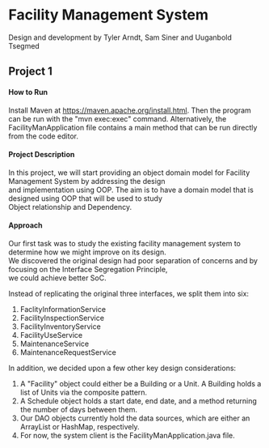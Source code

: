 # Facility Management System

Design and development by Tyler Arndt, Sam Siner and Uuganbold Tsegmed

## Project 1

#### How to Run

Install Maven at https://maven.apache.org/install.html. Then the program can be run with the "mvn exec:exec" command. Alternatively, the FacilityManApplication file contains a main method that can be run directly from the code editor.

#### Project Description

In this project, we will start providing an object domain model for Facility Management System by addressing the design  
and implementation using OOP. The aim is to have a domain model that is designed using OOP that will be used to study  
Object relationship and Dependency.  

#### Approach

Our first task was to study the existing facility management system to determine how we might improve on its design.  
We discovered the original design had poor separation of concerns and by focusing on the Interface Segregation Principle,  
we could achieve better SoC.

Instead of replicating the original three interfaces, we split them into six:

1. FaclityInformationService
2. FacilityInspectionService
4. FacilityInventoryService
4. FacilityUseService
5. MaintenanceService
6. MaintenanceRequestService

In addition, we decided upon a few other key design considerations:
1. A "Facility" object could either be a Building or a Unit. A Building holds a list of Units via the composite pattern.
2. A Schedule object holds a start date, end date, and a method returning the number of days between them.
3. Our DAO objects currently hold the data sources, which are either an ArrayList or HashMap, respectively.
4. For now, the system client is the FacilityManApplication.java file.



